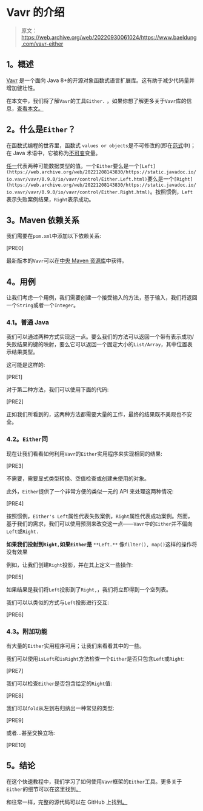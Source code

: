 # Vavr 的介绍

> 原文：<https://web.archive.org/web/20220930061024/https://www.baeldung.com/vavr-either>

## **1。概述**

[Vavr](https://web.archive.org/web/20221208143830/http://www.vavr.io/) 是一个面向 Java 8+的开源对象函数式语言扩展库。这有助于减少代码量并增加健壮性。

在本文中，我们将了解`Vavr`的工具`Either.` ，如果你想了解更多关于`Vavr`库的信息，[查看本文。](/web/20221208143830/https://www.baeldung.com/vavr)

## **2。什么是`Either`？**

在函数式编程的世界里，函数式 `values or objects`是不可修改的(即在[范式](https://web.archive.org/web/20221208143830/https://en.wikipedia.org/wiki/Normal_form_(abstract_rewriting))中)；在 Java 术语中，它被称为[不可变](https://web.archive.org/web/20221208143830/https://en.wikipedia.org/wiki/Immutable_object)变量。

[任一](https://web.archive.org/web/20221208143830/https://static.javadoc.io/io.vavr/vavr/0.9.0/io/vavr/control/Either.html)代表两种可能数据类型的值。一个`Either`要么是一个`[Left](https://web.archive.org/web/20221208143830/https://static.javadoc.io/io.vavr/vavr/0.9.0/io/vavr/control/Either.Left.html)`要么是一个`[Right](https://web.archive.org/web/20221208143830/https://static.javadoc.io/io.vavr/vavr/0.9.0/io/vavr/control/Either.Right.html)`。按照惯例，`Left`表示失败案例结果，`Right`表示成功。

## **3。Maven 依赖关系**

我们需要在`pom.xml`中添加以下依赖关系:

[PRE0]

最新版本的`Vavr`可以在[中央 Maven 资源库](https://web.archive.org/web/20221208143830/https://search.maven.org/classic/#search%7Cga%7C1%7Ca%3A%22vavr%22)中获得。

## **4。用例**

让我们考虑一个用例，我们需要创建一个接受输入的方法，基于输入，我们将返回一个`String`或者一个`Integer`。

### **4.1。普通 Java**

我们可以通过两种方式实现这一点。要么我们的方法可以返回一个带有表示成功/失败结果的键的映射，要么它可以返回一个固定大小的`List/Array`，其中位置表示结果类型。

这可能是这样的:

[PRE1]

对于第二种方法，我们可以使用下面的代码:

[PRE2]

正如我们所看到的，这两种方法都需要大量的工作，最终的结果既不美观也不安全。

### **4.2。`Either`同**

现在让我们看看如何利用`Vavr`的`Either`实用程序来实现相同的结果:

[PRE3]

不需要，需要显式类型转换、空值检查或创建未使用的对象。

此外，`Either`提供了一个非常方便的类似一元的 API 来处理这两种情况:

[PRE4]

按照惯例，`Either's Left`属性代表失败案例，`Right`属性代表成功案例。然而，基于我们的需求，我们可以使用预测来改变这一点——`Vavr`中的`Either`并不偏向`Left`或`Right.`

**如果我们投射到`Right,`如果`Either`是** `**Left.**` 像`filter(), map()`这样的操作将没有效果

例如，让我们创建`Right`投影，并在其上定义一些操作:

[PRE5]

如果结果是我们将`Left`投影到了`Right,`，我们将立即得到一个空列表。

我们可以以类似的方式与`Left`投影进行交互:

[PRE6]

### **4.3。附加功能**

有大量的`Either`实用程序可用；让我们来看看其中的一些。

我们可以使用`isLeft`和`isRight`方法检查一个`Either`是否只包含`Left`或`Right`:

[PRE7]

我们可以检查`Either`是否包含给定的`Right`值:

[PRE8]

我们可以`fold`从左到右归纳出一种常见的类型:

[PRE9]

或者…甚至交换立场:

[PRE10]

## **5。结论**

在这个快速教程中，我们学习了如何使用`Vavr`框架的`Either`工具。更多关于`Either`的细节可以在这里找到[。](https://web.archive.org/web/20221208143830/https://slides.com/pivovarit/to-try-or-not-to-try-there-is-no-throws#/32)

和往常一样，完整的源代码可以在 GitHub 上找到[。](https://web.archive.org/web/20221208143830/https://github.com/eugenp/tutorials/tree/master/vavr-modules/vavr-2)